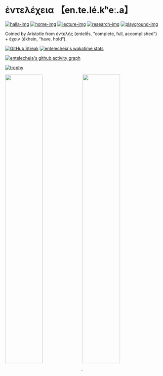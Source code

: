 # ἐντελέχεια 【en.te.lé.kʰeː.a】

[![halla-img]][halla-url]
[![home-img]][home-url]
[![lecture-img]][lecture-url]
[![research-img]][research-url]
[![playground-img]][playground-url]
<!-- [![stateful-img]][stateful-url]
[![stateful_dnd-img]][stateful-url] -->

[playground-img]: https://img.shields.io/badge/playground-app_launcher-blue
[playground-url]: https://entelecheia.cloudflareaccess.com
[halla-img]: https://img.shields.io/badge/CHU-halla.ai-blue
[halla-url]: https://halla.ai
[home-img]: https://img.shields.io/badge/home-entelecheia.me-blue
[home-url]: https://entelecheia.me
[course-img]: https://img.shields.io/badge/course-entelecheia.ai-blue
[course-url]: https://course.entelecheia.ai
[lecture-img]: https://img.shields.io/badge/lecture-entelecheia.ai-blue
[lecture-url]: https://lecture.entelecheia.ai
[research-img]: https://img.shields.io/badge/research-entelecheia.ai-blue
[research-url]: https://research.entelecheia.ai
[linkedin-img]: https://img.shields.io/badge/LinkedIn-blue?logo=linkedin
[linkedin-url]: https://www.linkedin.com/in/entelecheia/
[stateful-img]: https://badge.stateful.com/entelecheia/status.svg
[stateful-url]: https://app.stateful.com/status/entelecheia
[stateful_dnd-img]: https://badge.stateful.com/entelecheia/dnd.svg

Coined by Aristotle from ἐντελής (entelḗs, “complete, full, accomplished”) + ἔχειν (ékhein, “have, hold”).

[![GitHub Streak](http://github-readme-streak-stats.entelecheia.me/?user=entelecheia&theme=transparent&hide_border=true)](https://entelecheia.me/repositories/) [![entelecheia's wakatime stats](https://github-readme-stats.entelecheia.me/api/wakatime?username=entelecheia&layout=compact&theme=transparent&hide_border=true&hide=other,browsing,shell,writing,reviewing,searching,researching,github,ai,text)](https://wakatime.com/@entelecheia)

[![entelecheia's github activity graph](https://github-readme-activity-graph.entelecheia.me/graph?username=entelecheia&theme=react-dark&area=true&hide_border=true)](https://entelecheia.me/repositories/)

[![trophy](https://github-profile-trophy.entelecheia.me/?username=entelecheia&theme=darkhub&rank=-C,-B&column=-1&no-bg=true&no-frame=true)](https://entelecheia.me/repositories/)


<a href="https://www.quine.sh/user/entelecheia">
  <img width=49% align="center" src="https://stats.quine.sh/entelecheia/topics-over-time?theme=dark" />
</a>
<a href="https://www.quine.sh/user/entelecheia">
  <img width=49% align="center" src="https://stats.quine.sh/entelecheia/languages-over-time?theme=dark" />
</a>
